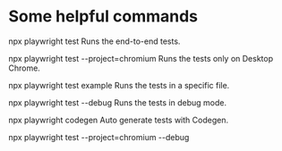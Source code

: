 # Some helpful commands

npx playwright test
    Runs the end-to-end tests.

npx playwright test --project=chromium
  Runs the tests only on Desktop Chrome.

npx playwright test example
  Runs the tests in a specific file.

npx playwright test --debug
  Runs the tests in debug mode.

npx playwright codegen
  Auto generate tests with Codegen.

  npx playwright test --project=chromium --debug
